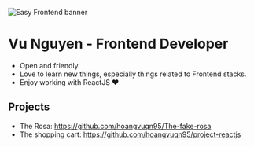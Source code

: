 ![Easy Frontend banner](gs://photo-app-fb014.appspot.com)

# Vu Nguyen - Frontend Developer

- Open and friendly.
- Love to learn new things, especially things related to Frontend stacks.
- Enjoy working with ReactJS ❤

## Projects

- The Rosa: https://github.com/hoangvuqn95/The-fake-rosa
- The shopping cart: https://github.com/hoangvuqn95/project-reactjs
